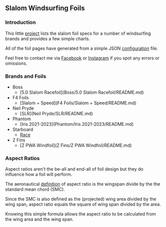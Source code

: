 ## Slalom Windsurfing Foils

### Introduction

This little [project](https://github.com/Logiqx/foil-stats) lists the slalom foil specs for a number of windsurfing brands and provides a few simple charts.

All of the foil pages have generated from a simple JSON [configuration](https://github.com/Logiqx/foil-stats/blob/main/config/foils.json) file.

Feel free to contact me via [Facebook](https://www.facebook.com/michael.george.545) or [Instagram](https://www.instagram.com/michaelgeorge888/) if you spot any errors or omissions.



### Brands and Foils

- Boss
  - [5.0 Slalom Racefoil](Boss/5.0 Slalom Racefoil/README.md)
- F4 Foils
  - [Slalom + Speed](F4 Foils/Slalom + Speed/README.md)
- Neil Pryde
  - [SLR](Neil Pryde/SLR/README.md)
- Phantom
  - [Iris 2021-2023](Phantom/Iris 2021-2023/README.md)
- Starboard
  - [Race](Starboard/Race/README.md)
- Z Fins
  - [Z PWA Windfoil](Z Fins/Z PWA Windfoil/README.md)



### Aspect Ratios

Aspect ratios aren't the be-all and end-all of foil design but they do influence how a foil will perform.

The aeronautical [definition](https://en.wikipedia.org/wiki/Aspect_ratio_(aeronautics)) of aspect ratio is the wingspan divide by the the standard mean chord (SMC).

Since the SMC is also defined as the (projected) wing area divided by the wing span, aspect ratio equals the square of wing span divided by the area.

Knowing this simple formula allows the aspect ratio to be calculated from the wing area and the wing span.